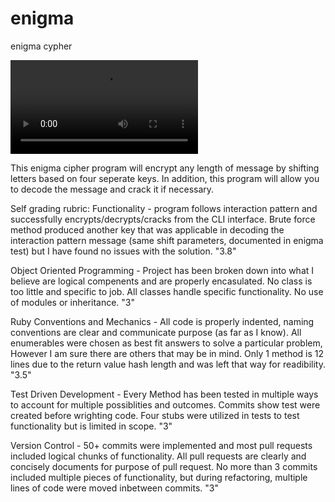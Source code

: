 # enigma
enigma cypher

![enigma](https://thumbs.gfycat.com/EasygoingFeminineAuk-mobile.mp4)

This enigma cipher program will encrypt any length of message by shifting letters based on four seperate keys. In addition, this program will allow you to decode the message and crack it if necessary. 

Self grading rubric:
Functionality - program follows interaction pattern and successfully encrypts/decrypts/cracks from the CLI interface. Brute force method produced another key that was applicable in decoding the interaction pattern message (same shift parameters, documented in enigma test) but I have found no issues with the solution. "3.8"

Object Oriented Programming - Project has been broken down into what I believe are logical compenents and are properly encasulated. No class is too little and specific to job. All classes handle specific functionality. No use of modules or inheritance. "3"

Ruby Conventions and Mechanics - All code is properly indented, naming conventions are clear and communicate purpose (as far as I know). All enumerables were chosen as best fit answers to solve a particular problem, However I am sure there are others that may be in mind. Only 1 method is 12 lines due to the return value hash length and was left that way for readibility. "3.5"

Test Driven Development - Every Method has been tested in multiple ways to account for multiple possiblities and outcomes. Commits show test were created before wrighting code. Four stubs were utilized in tests to test functionality but is limited in scope. "3"

Version Control - 50+ commits were implemented and most pull requests included logical chunks of functionality. All pull requests are clearly and concisely documents for purpose of pull request. No more than 3 commits included multiple pieces of functionality, but during refactoring, multiple lines of code were moved inbetween commits. "3"

